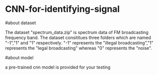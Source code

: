 # CNN-for-identifying-signal

#about dataset

The dataset "spectrum_data.zip" is spectrum data of FM broadcasting frequency band. The dataset consititues three folders 
which are named "-1","1" and "1" respectively. "-1" represents the "illegal broadcasting","1" represents the "legal broadcasting" 
whereas "0" represents the "noise".

#about model

a pre-trained cnn model is provided for your testing





